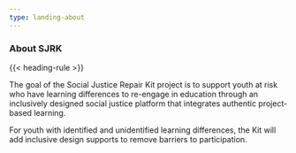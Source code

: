 ```yaml
---
type: landing-about
---
```

### About SJRK

{{< heading-rule >}}

The goal of the Social Justice Repair Kit project is to support youth at risk who have learning differences to re-engage in education through an inclusively designed social justice platform that integrates authentic project-based learning.

For youth with identified and unidentified learning differences, the Kit will add inclusive design supports to remove barriers to participation.
